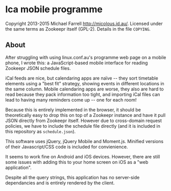 # lca mobile programme #

Copyright 2013-2015 Michael Farrell <http://micolous.id.au/>.  Licensed under the same terms as Zookeepr itself (GPL-2).  Details in the file `COPYING`.

## About ##

After struggling with using linux.conf.au's programme web page on a mobile phone, I wrote this: a JavaScript-based mobile interface for reading Zookeepr JSON schedule files.

iCal feeds are nice, but calendaring apps are naïve -- they sort timetable elements using a "best fit" strategy, showing events in different locations in the same column.  Mobile calendaring apps are worse, they also are hard to read because they pack information too tight, and importing iCal files can lead to having many reminders come up -- one for each room!

Because this is entirely implemented in the browser, it should be theoretically easy to drop this on top of a Zookeepr instance and have it pull JSON directly from Zookeepr itself.  However due to cross-domain request policies, we have to include the schedule file directly (and it is included in this repository as `schedule.json`).

This software uses jQuery, jQuery Mobile and Moment.js.  Minified versions of their Javascript/CSS code is included for convienience.

It seems to work fine on Android and iOS devices.  However, there are still some issues with adding this to your home screen on iOS as a "web application".

Despite all the query strings, this application has no server-side dependancies and is entirely rendered by the client.
